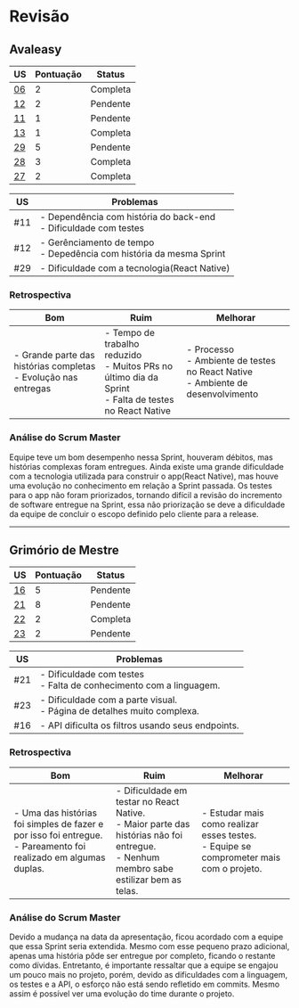 # Revisão

## Avaleasy

| US | Pontuação | Status |
|---|---|---|
| [06](https://github.com/MPS-FGA/Avaleasy-backend/issues/6) | 2 | Completa |
| [12](https://github.com/MPS-FGA/Avaleasy-app/issues/12) | 2  | Pendente |
| [11](https://github.com/MPS-FGA/Avaleasy-app/issues/11) | 1 | Pendente |
| [13](https://github.com/MPS-FGA/Avaleasy-app/issues/13) | 1 | Completa |
| [29](https://github.com/MPS-FGA/Avaleasy-app/issues/29) | 5 | Pendente |
| [28](https://github.com/MPS-FGA/Avaleasy-app/issues/28) | 3 | Completa |
| [27](https://github.com/MPS-FGA/Avaleasy-app/issues/27) | 2 | Completa |



| US | Problemas |
|---|---| 
| #11 | - Dependência com história do back-end <br> - Dificuldade com testes |
| #12| - Gerênciamento de tempo <br> - Depedência com história da mesma Sprint |
| #29| - Dificuldade com a tecnologia(React Native) |

### **Retrospectiva**
| Bom | Ruim | Melhorar|
|---|---|---|
|- Grande parte das histórias completas <br> - Evolução nas entregas |- Tempo de trabalho reduzido <br> - Muitos PRs no último dia da Sprint <br> - Falta de testes no React Native |- Processo <br> - Ambiente de testes no React Native <br> - Ambiente de desenvolvimento |

### **Análise do Scrum Master**
Equipe teve um bom desempenho nessa Sprint, houveram débitos, mas histórias complexas foram entregues. Ainda existe uma grande dificuldade com a tecnologia utilizada para construir o app(React Native), mas houve uma evolução no conhecimento em relação a Sprint passada. Os testes para o app não foram priorizados, tornando difícil a revisão do incremento de software entregue na Sprint, essa não priorização se deve a dificuldade da equipe de concluir o escopo definido pelo cliente para a release.

--------------

## Grimório de Mestre

| US | Pontuação | Status |
|---|---|---|
| [16](https://github.com/MPS-FGA/Grimorio-do-Mestre/issues/16) | 5 | Pendente | 
| [21](https://github.com/MPS-FGA/Grimorio-do-Mestre/issues/21) | 8 | Pendente |
| [22](https://github.com/MPS-FGA/Grimorio-do-Mestre/issues/22) | 2 | Completa |
| [23](https://github.com/MPS-FGA/Grimorio-do-Mestre/issues/23) | 2 | Pendente |

| US | Problemas |
|---|---| 
| #21 | - Dificuldade com testes <br> - Falta de conhecimento com a linguagem. |
| #23 | - Dificuldade com a parte visual. <br> - Página de detalhes muito complexa. |
| #16 | - API dificulta os filtros usando seus endpoints. |

### **Retrospectiva**
| Bom | Ruim | Melhorar|
|---|---|---|
| - Uma das histórias foi simples de fazer e por isso foi entregue. <br> - Pareamento foi realizado em algumas duplas. | - Dificuldade em testar no React Native. <br> - Maior parte das histórias não foi entregue. <br> - Nenhum membro sabe estilizar bem as telas. | - Estudar mais como realizar esses testes. <br> - Equipe se comprometer mais com o projeto. |

### **Análise do Scrum Master**
Devido a mudança na data da apresentação, ficou acordado com a equipe que essa Sprint seria extendida. Mesmo com esse pequeno prazo adicional, apenas uma história pôde ser entregue por completo, ficando o restante como dívidas. Entretanto, é importante ressaltar que a equipe se engajou um pouco mais no projeto, porém, devido as dificuldades com a linguagem, os testes e a API, o esforço não está sendo refletido em commits. Mesmo assim é possível ver uma evolução do time durante o projeto.